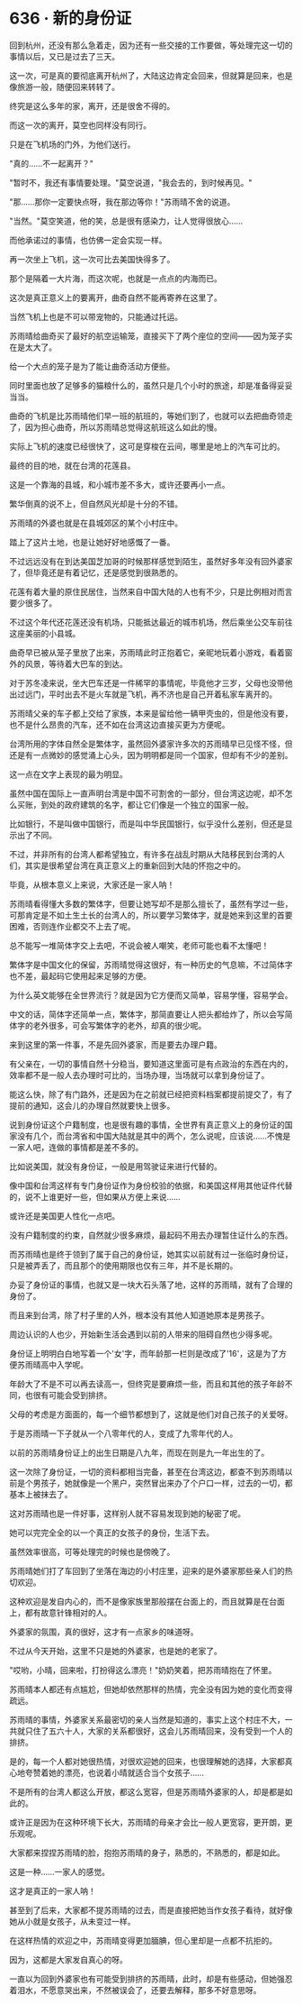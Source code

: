 <link rel="stylesheet" href="../styles/text.css" />
<h1>636 · 新的身份证</h1>

回到杭州，还没有那么急着走，因为还有一些交接的工作要做，等处理完这一切的事情以后，又已是过去了三天。

这一次，可是真的要彻底离开杭州了，大陆这边肯定会回来，但就算是回来，也是像旅游一般，随便回来转转了。

终究是这么多年的家，离开，还是很舍不得的。

而这一次的离开，莫空也同样没有同行。

只是在飞机场的门外，为他们送行。

"真的……不一起离开？"

"暂时不，我还有事情要处理。"莫空说道，"我会去的，到时候再见。"

"那……那你一定要快点呀，我在那边等你！"苏雨晴不舍的说道。

"当然。"莫空笑道，他的笑，总是很有感染力，让人觉得很放心……

而他承诺过的事情，也仿佛一定会实现一样。

再一次坐上飞机，这一次可比去美国快得多了。

那个是隔着一大片海，而这次呢，也就是一点点的内海而已。

这次是真正意义上的要离开，曲奇自然不能再寄养在这里了。

当然飞机上也是不可以带宠物的，只能通过托运。

苏雨晴给曲奇买了最好的航空运输笼，直接买下了两个座位的空间——因为笼子实在是太大了。

给一个大点的笼子是为了能让曲奇活动方便些。

同时里面也放了足够多的猫粮什么的，虽然只是几个小时的旅途，却是准备得妥妥当当。

曲奇的飞机是比苏雨晴他们早一班的航班的，等她们到了，也就可以去把曲奇领走了，因为担心曲奇，所以苏雨晴总觉得这航班这么如此的慢。

实际上飞机的速度已经很快了，这可是穿梭在云间，哪里是地上的汽车可比的。

最终的目的地，就在台湾的花莲县。

这是一个靠海的县城，和小城市差不多大，或许还要再小一点。

繁华倒真的说不上，但自然风光却是十分的不错。

苏雨晴的外婆也就是在县城郊区的某个小村庄中。

踏上了这片土地，也是让她好好地感慨了一番。

不过远远没有在到达美国芝加哥的时候那样感觉到陌生，虽然好多年没有回外婆家了，但毕竟还是有着记忆，还是感觉到很熟悉的。

花莲有着大量的原住民居住，当然来自中国大陆的人也有不少，只是比例相对而言要少很多了。

不过这个年代还花莲还没有机场，只能抵达最近的城市机场，然后乘坐公交车前往这座美丽的小县城。

曲奇早已被从笼子里放了出来，苏雨晴此时正抱着它，亲昵地玩着小游戏，看着窗外的风景，等待着大巴车的到达。

对于苏冬凌来说，坐大巴车还是一件稀罕的事情呢，毕竟他才三岁，父母也没带他出过远门，平时出去不是火车就是飞机，再不济也是自己开着私家车离开的。

苏雨晴父亲的车子都上交给了家族，本来是留给他一辆甲壳虫的，但是他没有要，也不是什么昂贵的汽车，还不如在台湾这边直接买更为方便呢。

台湾所用的字体自然全是繁体字，虽然回外婆家许多次的苏雨晴早已见怪不怪，但还是有一点微妙的感觉涌上心头，因为明明都是同一个国家，但却有不少的差别。

这一点在文字上表现的最为明显。

虽然中国在国际上一直声明台湾是中国不可割舍的一部分，但台湾这边呢，却不怎么买账，到处的政府建筑的名字，都让它们像是一个独立的国家一般。

比如银行，不是叫做中国银行，而是叫中华民国银行，似乎没什么差别，但还是显示出了不同。

不过，并非所有的台湾人都希望独立，有许多在战乱时期从大陆移民到台湾的人们，其实是很希望台湾在真正意义上的重新回到大陆的怀抱之中的。

毕竟，从根本意义上来说，大家还是一家人呐！

苏雨晴看得懂大多数的繁体字，但要让她写却不是那么擅长了，虽然有学过一些，可那肯定是不如土生土长的台湾人的，所以要学习繁体字，就是她来到这里的首要困难，否则连作业都交不上去了呢。

总不能写一堆简体字交上去吧，不说会被人嘲笑，老师可能也看不太懂吧！

繁体字是中国文化的保留，苏雨晴觉得这很好，有一种历史的气息嘛，不过简体字也不差，最起码它使用起来足够的方便。

为什么英文能够在全世界流行？就是因为它方便而又简单，容易学懂，容易学会。

中文的话，简体字还简单一点，繁体字，那简直要让人把头都给炸了，所以会写简体字的老外很多，可会写繁体字的老外，却真的很少呢。

来到这里的第一件事，不是先回外婆家，而是要去办理户籍。

有父亲在，一切的事情自然十分稳当，要知道这里面可是有点政治的东西在内的，效率都不是一般人去办理时可比的，当场办理，当场就可以拿到身份证了。

能这么快，除了有门路外，还是因为在之前就已经把资料档案都提前提交了，有了提前的通知，这会儿的办理自然就要快上很多。

说到身份证这个户籍制度，也是很有趣的事情，全世界有真正意义上的身份证的国家没有几个，而台湾省和中国大陆就是其中的两个，怎么说呢，应该说……不愧是一家人吧，连做的事情都是差不多的。

比如说美国，就没有身份证，一般是用驾驶证来进行代替的。

像中国和台湾这样有专门身份证作为身份校验的依据，和美国这样用其他证件代替的，说不上谁更好一些，但如果从方便上来说……

或许还是美国更人性化一点吧。

没有户籍制度的约束，自然就少很多麻烦，最起码不用去办理暂住证什么的东西。

而苏雨晴也是终于领到了属于自己的身份证，她其实以前就有过一张临时身份证，只是被弄丢了，而且那个的使用期限也仅有三年，并不是长期的。

办妥了身份证的事情，也就又是一块大石头落了地，这样的苏雨晴，就有了合理的身份了。

而且来到台湾，除了村子里的人外，根本没有其他人知道她原本是男孩子。

周边认识的人也少，开始新生活会遇到以前的人带来的阻碍自然也少得多呢。

身份证上明明白白地写着一个'女'字，而年龄那一栏则是改成了'16'，这是为了方便苏雨晴高中入学呢。

年龄大了不是不可以再去读高一，但终究是要麻烦一些，而且和其他的孩子年龄不同，也很有可能会受到排挤。

父母的考虑是方面面的，每一个细节都想到了，这就是他们对自己孩子的关爱呀。

于是苏雨晴一下子就从一个八零年代的人，变成了九零年代的人。

以前的苏雨晴身份证上的出生日期是八九年，而现在则是九一年出生的了。

这一次除了身份证，一切的资料都相当完备，甚至在台湾这边，都查不到苏雨晴以前是个男孩子，她就像是一个黑户，突然冒出来办了个户口一样，过去的一切，都基本上被抹去了。

这对苏雨晴也是一件好事，这样别人就不容易发现到她的秘密了呢。

她可以完完全全的以一个真正的女孩子的身份，生活下去。

虽然效率很高，可等处理完的时候也是傍晚了。

苏雨晴她们打了车回到了坐落在海边的小村庄里，迎来的是外婆家那些亲人们的热切欢迎。

这种欢迎是发自内心的，而不是像家族里那般摆在台面上的，而且就算是在台面上，都有故意针锋相对的人。

外婆家的氛围，真的很好，这才有一点家乡的味道呀。

不过从今天开始，这里不只是她的外婆家，也是她的老家了。

"哎哟，小晴，回来啦，打扮得这么漂亮！"奶奶笑着，把苏雨晴抱在了怀里。

苏雨晴本人都还有点尴尬，但她却依然那样的热情，完全没有因为她的变化而变得疏远。

苏雨晴的事情，外婆家关系最密切的亲人当然是知道的，事实上这个村庄不大，一共就只住了五六十人，大家的关系都很好，这会儿苏雨晴回来，没有受到一个人的排挤。

是的，每一个人都对她很热情，对很欢迎她的回来，也很理解她的选择，大家都真心地夸赞着她的漂亮，也说着小晴就适合当个女孩子……

不是所有的台湾人都这么开放，都这么宽容，但是苏雨晴外婆家的人，却是都是如此的。

或许正是因为在这种环境下长大，苏雨晴的母亲才会比一般人更宽容，更开朗，更乐观呢。

大家都来捏捏苏雨晴的脸，抱抱苏雨晴的身子，熟悉的，不熟悉的，都是如此。

这是一种……一家人的感觉。

这才是真正的一家人呐！

甚至到了后来，大家都不提苏雨晴的过去，而是直接把她当作女孩子看待，就好像她从小就是女孩子，从未变过一样。

在这样热情的欢迎之中，苏雨晴变得更加腼腆，但心里却是一点都不抗拒的。

因为，这都是大家发自真心的呀。

一直以为回到外婆家也有可能受到排挤的苏雨晴，此时，却是有些感动，但她强忍着泪水，不愿意哭出来，不然被误会了，还要去解释，那多不好意思呀。

